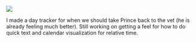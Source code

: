 ![](https://db-feed.s3.amazonaws.com/legacy/Screen_Shot_2018_04_30_at_7_55_45_PM-1525132627797.png)

I made a day tracker for when we should take Prince back to the vet (he is already feeling much better). Still working on getting a feel for how to do quick text and calendar visualization for relative time.
